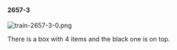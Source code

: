 #### 2657-3
![train-2657-3-0.png](https://github.com/lil-lab/nlvr/raw/master/nlvr/train/images/53/train-2657-3-0.png "train-2657-3-0.png")

There is a box with 4 items and the black one is on top.